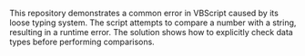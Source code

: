 This repository demonstrates a common error in VBScript caused by its loose typing system. The script attempts to compare a number with a string, resulting in a runtime error.  The solution shows how to explicitly check data types before performing comparisons.